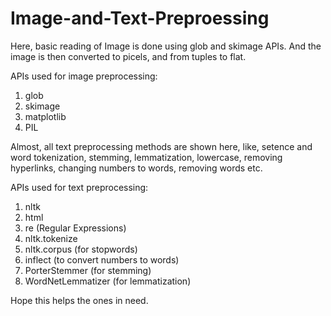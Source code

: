 # Image-and-Text-Preproessing

Here, basic reading of Image is done using glob and skimage APIs. And the image is then converted to picels, and from tuples to flat.

APIs used for image preprocessing:
1. glob
2. skimage
3. matplotlib
4. PIL

Almost, all text preprocessing methods are shown here, like, setence and word tokenization, stemming, lemmatization, lowercase, removing hyperlinks, changing numbers to words, removing words etc.

APIs used for text preprocessing:
1. nltk
2. html
3. re (Regular Expressions)
4. nltk.tokenize
5. nltk.corpus (for stopwords)
6. inflect (to convert numbers to words)
7. PorterStemmer (for stemming)
8. WordNetLemmatizer (for lemmatization)

Hope this helps the ones in need.
